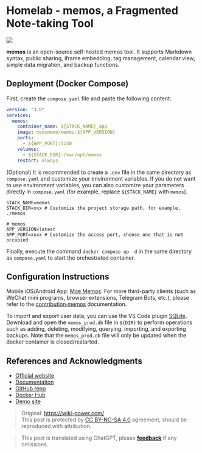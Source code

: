# Homelab - memos, a Fragmented Note-taking Tool

![](https://f004.backblazeb2.com/file/wiki-media/img/202304111548420.png)

**memos** is an open-source self-hosted memos tool. It supports Markdown syntax, public sharing, iframe embedding, tag management, calendar view, simple data migration, and backup functions.

## Deployment (Docker Compose)

First, create the `compose.yaml` file and paste the following content:

```yaml title="compose.yaml"
version: "3.0"
services:
  memos:
    container_name: ${STACK_NAME}_app
    image: neosmemo/memos:${APP_VERSION}
    ports:
      - ${APP_PORT}:5230
    volumes:
      - ${STACK_DIR}:/var/opt/memos
    restart: always
```

(Optional) It is recommended to create a `.env` file in the same directory as `compose.yaml` and customize your environment variables. If you do not want to use environment variables, you can also customize your parameters directly in `compose.yaml` (for example, replace `${STACK_NAME}` with `memos`).

```dotenv title=".env"
STACK_NAME=memos
STACK_DIR=xxx # Customize the project storage path, for example, ./memos

# memos
APP_VERSION=latest
APP_PORT=xxxx # Customize the access port, choose one that is not occupied
```

Finally, execute the command `docker compose up -d` in the same directory as `compose.yaml` to start the orchestrated container.

## Configuration Instructions

Mobile iOS/Android App: [Moe Memos](https://memos.moe/). For more third-party clients (such as WeChat mini programs, browser extensions, Telegram Bots, etc.), please refer to the [contribution·memos](https://github.com/usememos/memos#contribution) documentation.

To import and export user data, you can use the VS Code plugin [SQLite](https://marketplace.visualstudio.com/items?itemName=alexcvzz.vscode-sqlite). Download and open the `memos_prod.db` file in `${DIR}` to perform operations such as adding, deleting, modifying, querying, importing, and exporting backups. Note that the `memos_prod.db` file will only be updated when the docker container is closed/restarted.

## References and Acknowledgments

- [Official website](https://usememos.com/)
- [Documentation](https://usememos.com/docs/install#docker-compose)
- [GitHub repo](https://github.com/usememos/memos)
- [Docker Hub](https://hub.docker.com/r/neosmemo/memos)
- [Demo site](https://demo.usememos.com/)

> Original: <https://wiki-power.com/>  
> This post is protected by [CC BY-NC-SA 4.0](https://creativecommons.org/licenses/by/4.0/deed.en) agreement, should be reproduced with attribution.

> This post is translated using ChatGPT, please [**feedback**](https://github.com/linyuxuanlin/Wiki_MkDocs/issues/new) if any omissions.